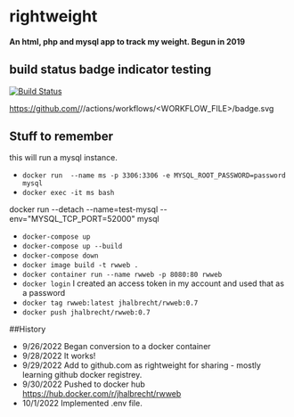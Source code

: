# rightweight

#### An html, php and mysql app to track my weight. Begun in 2019

## build status badge indicator testing

[![Build Status](https://jenkins.rodaw.net/buildStatus/icon?job=yatry)](https://jenkins.rodaw.net/user/jeffa/my-views/view/all/job/yatry/)

https://github.com/<OWNER>/<REPOSITORY>/actions/workflows/<WORKFLOW_FILE>/badge.svg

## Stuff to remember
this will run a mysql instance. 

* `docker run  --name ms -p 3306:3306 -e MYSQL_ROOT_PASSWORD=password mysql` 
* `docker exec -it ms bash`

docker run --detach --name=test-mysql --env="MYSQL_TCP_PORT=52000" mysql

* `docker-compose up`
* `docker-compose up --build`
* `docker-compose down`
* `docker image build -t rwweb .`
* `docker container run --name rwweb -p 8080:80 rwweb`
* `docker login` I created an access token in my account and used that as a password
* `docker tag rwweb:latest jhalbrecht/rwweb:0.7`
* `docker push jhalbrecht/rwweb:0.7`

##History
* 9/26/2022 Began conversion to a docker container
* 9/28/2022 It works!
* 9/29/2022 Add to github.com as rightweight for sharing - mostly learning github docker registrey.
* 9/30/2022 Pushed to docker hub https://hub.docker.com/r/jhalbrecht/rwweb
* 10/1/2022 Implemented .env file.
